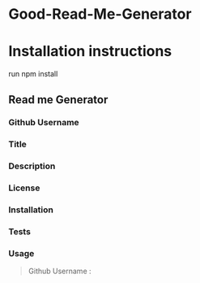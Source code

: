 # Good-Read-Me-Generator
# Installation instructions
run npm install 
## Read me Generator
### Github Username 
### Title
### Description
### License
### Installation
### Tests
### Usage 

>Github Username : 


